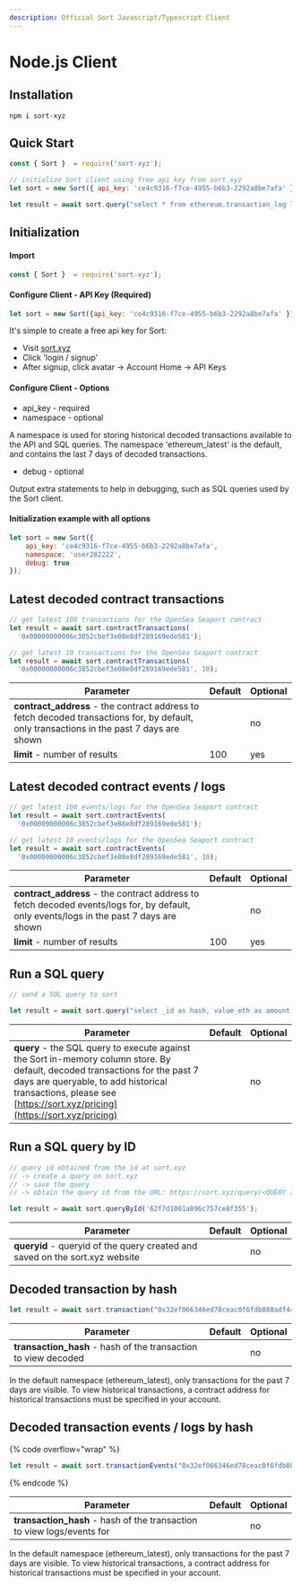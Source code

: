 ```yaml
---
description: Official Sort Javascript/Typescript Client
---
```


# Node.js Client

## Installation

```
npm i sort-xyz
```

## Quick Start

```javascript
const { Sort }  = require('sort-xyz');

// initialize Sort client using free api key from sort.xyz
let sort = new Sort({ api_key: 'ce4c9316-f7ce-4955-b6b3-2292a8be7afa' });

let result = await sort.query("select * from ethereum.transaction_log l where l.name = 'Nested' limit 10");
```

## Initialization

#### Import&#x20;

```javascript
const { Sort }  = require('sort-xyz');
```

#### Configure Client - API Key (Required)

```javascript
let sort = new Sort({api_key: 'ce4c9316-f7ce-4955-b6b3-2292a8be7afa' });
```

It's simple to create a free api key for Sort:

* Visit [sort.xyz](https://sort.xyz)
* Click 'login / signup'
* After signup, click avatar -> Account Home -> API Keys

#### Configure Client - Options

* api\_key - required
* namespace - optional

A namespace is used for storing historical decoded transactions available to the API and SQL queries. The namespace 'ethereum\_latest' is the default, and contains the last 7 days of decoded transactions.

* debug - optional

Output extra statements to help in debugging, such as SQL queries used by the Sort client.

#### Initialization example with all options

```javascript
let sort = new Sort({
    api_key: 'ce4c9316-f7ce-4955-b6b3-2292a8be7afa',
    namespace: 'user282222',
    debug: true 
});
```

## Latest decoded contract transactions&#x20;

```javascript
// get latest 100 transactions for the OpenSea Seaport contract
let result = await sort.contractTransactions(
  '0x00000000006c3852cbef3e08e8df289169ede581');

// get latest 10 transactions for the OpenSea Seaport contract
let result = await sort.contractTransactions(
  '0x00000000006c3852cbef3e08e8df289169ede581', 10);
```

| Parameter                                                                                                                                  | Default | Optional |
| ------------------------------------------------------------------------------------------------------------------------------------------ | ------- | -------- |
| **contract\_address** - the contract address to fetch decoded transactions for, by default, only transactions in the past 7 days are shown |         | no       |
| **limit** - number of results                                                                                                              | 100     | yes      |

## Latest decoded contract events / logs&#x20;

```javascript
// get latest 100 events/logs for the OpenSea Seaport contract
let result = await sort.contractEvents(
  '0x00000000006c3852cbef3e08e8df289169ede581');

// get latest 10 events/logs for the OpenSea Seaport contract
let result = await sort.contractEvents(
  '0x00000000006c3852cbef3e08e8df289169ede581', 10);
```

| Parameter                                                                                                                                | Default | Optional |
| ---------------------------------------------------------------------------------------------------------------------------------------- | ------- | -------- |
| **contract\_address** - the contract address to fetch decoded events/logs for, by default, only events/logs in the past 7 days are shown |         | no       |
| **limit** - number of results                                                                                                            | 100     | yes      |

## Run a SQL query

```javascript
// send a SQL query to sort

let result = await sort.query("select _id as hash, value_eth as amount, timestamp, t.function.params[1].value as punkId from ethereum.transaction t where t.to = '0xb47e3cd837ddf8e4c57f05d70ab865de6e193bbb' and t.function.name = 'buyPunk' order by timestamp desc limit 100");
```

| Parameter                                                                                                                                                                                                                                         | Default | Optional |
| ------------------------------------------------------------------------------------------------------------------------------------------------------------------------------------------------------------------------------------------------- | ------- | -------- |
| **query** - the SQL query to execute against the Sort in-memory column store. By default, decoded transactions for the past 7 days are queryable, to add historical transactions, please see [https://sort.xyz/pricing](https://sort.xyz/pricing) |         | no       |

## Run a SQL query by ID

```javascript
// query id obtained from the id at sort.xyz
// -> create a query on sort.xyz
// -> save the query
// -> obtain the query id from the URL: https://sort.xyz/query/<QUERY ID>

let result = await sort.queryById('62f7d1001a096c757ce8f355');
```

| Parameter                                                                    | Default | Optional |
| ---------------------------------------------------------------------------- | ------- | -------- |
| **queryid** - queryid of the query created and saved on the sort.xyz website |         | no       |

## Decoded transaction by hash

```javascript
let result = await sort.transaction("0x32ef066346ed78ceac0f6fdb888adf44819856564b8268985c3f09a68c8c4ddb");
```

| Parameter                                                       | Default | Optional |
| --------------------------------------------------------------- | ------- | -------- |
| **transaction\_hash** - hash of the transaction to view decoded |         | no       |

In the default namespace (ethereum\_latest), only transactions for the past 7 days are visible. To view historical transactions, a contract address for historical transactions must be specified in your account.&#x20;

## Decoded transaction events / logs by hash

{% code overflow="wrap" %}
```javascript
let result = await sort.transactionEvents("0x32ef066346ed78ceac0f6fdb888adf44819856564b8268985c3f09a68c8c4ddb");
```
{% endcode %}

| Parameter                                                               | Default | Optional |
| ----------------------------------------------------------------------- | ------- | -------- |
| **transaction\_hash** - hash of the transaction to view logs/events for |         | no       |

In the default namespace (ethereum\_latest), only transactions for the past 7 days are visible. To view historical transactions, a contract address for historical transactions must be specified in your account.&#x20;
